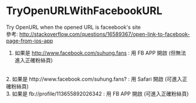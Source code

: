 # TryOpenURLWithFacebookURL
Try OpenURL when the opened URL is faceebook's site
</br>
參考: http://stackoverflow.com/questions/16589367/open-link-to-facebook-page-from-ios-app 
</br>
1. 如果是 http://www.facebook.com/suhung.fans  : 用 FB APP 開啟 (但無法進入正確粉絲頁)
</br>
2. 如果是 http://www.facebook.com/suhung.fans? : 用 Safari 開啟 (可進入正確粉絲頁)
</br>
3. 如果是 fb://profile/113655892026342         : 用 FB APP 開啟 (可進入正確粉絲頁)
</br>

